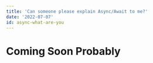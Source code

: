 ```yaml
---
title: 'Can someone please explain Async/Await to me?'
date: '2022-07-07'
id: async-what-are-you
---
```


# Coming Soon Probably